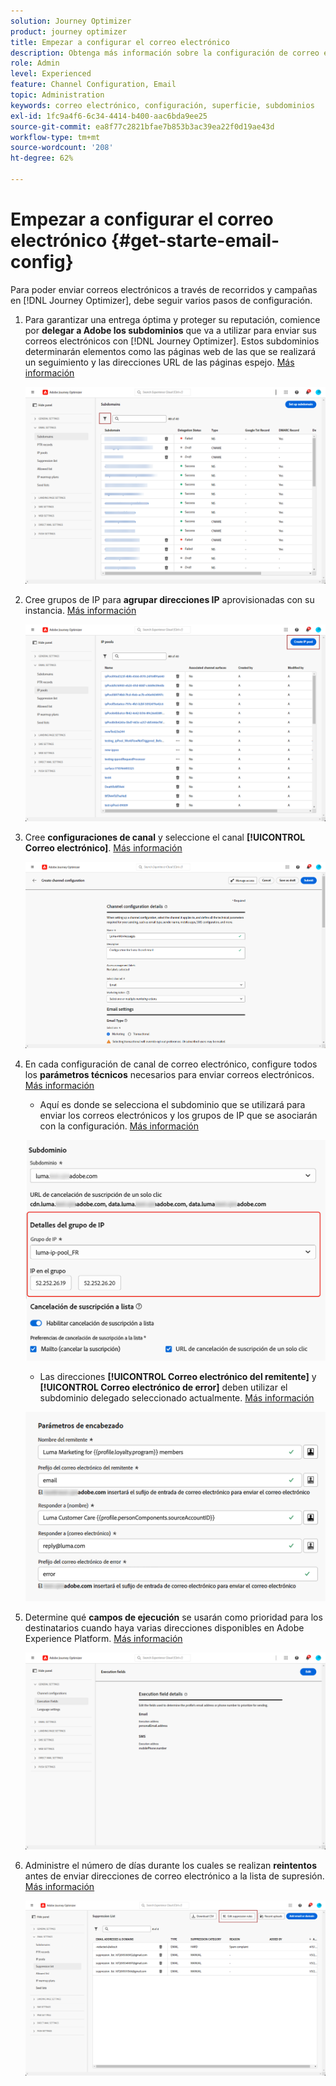 ```yaml
---
solution: Journey Optimizer
product: journey optimizer
title: Empezar a configurar el correo electrónico
description: Obtenga más información sobre la configuración de correo electrónico en [!DNL Journey Optimizer]
role: Admin
level: Experienced
feature: Channel Configuration, Email
topic: Administration
keywords: correo electrónico, configuración, superficie, subdominios
exl-id: 1fc9a4f6-6c34-4414-b400-aac6bda9ee25
source-git-commit: ea8f77c2821bfae7b853b3ac39ea22f0d19ae43d
workflow-type: tm+mt
source-wordcount: '208'
ht-degree: 62%

---
```


# Empezar a configurar el correo electrónico {#get-starte-email-config}

Para poder enviar correos electrónicos a través de recorridos y campañas en [!DNL Journey Optimizer], debe seguir varios pasos de configuración.

1. Para garantizar una entrega óptima y proteger su reputación, comience por **delegar a Adobe los subdominios** que va a utilizar para enviar sus correos electrónicos con [!DNL Journey Optimizer]. Estos subdominios determinarán elementos como las páginas web de las que se realizará un seguimiento y las direcciones URL de las páginas espejo. [Más información](../configuration/about-subdomain-delegation.md)

   ![](../configuration/assets/subdomain-list.png)

1. Cree grupos de IP para **agrupar direcciones IP** aprovisionadas con su instancia. [Más información](../configuration/ip-pools.md)

   ![](../configuration/assets/ip-pool-create.png)

1. Cree **configuraciones de canal** y seleccione el canal **[!UICONTROL Correo electrónico]**. [Más información](../configuration/channel-surfaces.md)


   ![](../configuration/assets/preset-general.png)

1. En cada configuración de canal de correo electrónico, configure todos los **parámetros técnicos** necesarios para enviar correos electrónicos. [Más información](email-settings.md)

   * Aquí es donde se selecciona el subdominio que se utilizará para enviar los correos electrónicos y los grupos de IP que se asociarán con la configuración. [Más información](email-settings.md#subdomains-and-ip-pools)

   ![](assets/surface-subdomain-ip-pool.png)

   * Las direcciones **[!UICONTROL Correo electrónico del remitente]** y **[!UICONTROL Correo electrónico de error]** deben utilizar el subdominio delegado seleccionado actualmente. [Más información](email-settings.md#email-header)

   ![](assets/preset-header.png)

1. Determine qué **campos de ejecución** se usarán como prioridad para los destinatarios cuando haya varias direcciones disponibles en Adobe Experience Platform. [Más información](../configuration/primary-email-addresses.md)

   ![](../configuration/assets/primary-address-execution-fields.png)

1. Administre el número de días durante los cuales se realizan **reintentos** antes de enviar direcciones de correo electrónico a la lista de supresión. [Más información](../configuration/manage-suppression-list.md)

   ![](../configuration/assets/suppression-list-edit-retries.png)
